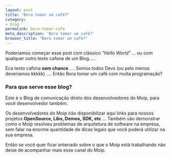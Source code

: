 ```yaml
---
layout: post
title: "Bora tomar um café?"
category: 
- blog
permalink: bora-tomar-cafe
meta_description: 'Bora tomar um café?'
browser_title: "Bora tomar um café?"
---
```


Poderiamos começar esse post com clássico *"Hello World"* ... ou com qualquer outro texto cafona de um Blog..... 

Eca texto cafona **sem chance** .... Somos todos Devs (ou pelo menos deveriamos kkkkk) .... Então Bora tomar um café com muita programação?


### Para que serve esse blog?
Este é o Blog de comunicação direto dos desenvolvedores do Moip, para você desenvolvedor também. 

Os desenvolvedores do Moip irão disponibilizar aqui links para nossos projetos **OpenSource, Libs, Demos, SDK, etc** ... Também vão demonstrar como o Moip resolveu problemas de arquitetura de software na empresa, sem falar na enorme quantidade de dicas legais que você poderá utilizar na sua empresa.

Então se você quer ficar antenado sobre o que o Moip está trabalhando não deixe de acompanhar mais esse canal do Moip.

